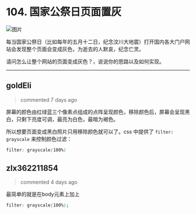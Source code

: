
 # 104. 国家公祭日页面置灰 
 ![图片](https://user-images.githubusercontent.com/18217162/71495480-03f15680-2889-11ea-9b1b-5a5b24d304f7.png)

每当国家公祭日（比如每年的五月十二日，纪念汶川大地震）打开国内各大门户网站会发现整个页面会变成灰色，为逝去的人默哀，纪念亡灵。

请问怎么让整个网站的页面变成灰色？，说说你的思路以及如何实现。
 
 ***
## goldEli 
 > commented 7 days ago 

屏幕的颜色由红绿蓝三个像素点组成的点阵呈现颜色，移除颜色后，屏幕会呈现黑白，只剩下亮度可调，最亮为白色，最暗为褐色。

所以想要页面变成黑白照片只用移除颜色就可以了。css 中提供了 `filter: grayscale` 来控制颜色过滤：


```css
filter: grayscale(100%)

```
## zlx362211854 
 > commented 4 days ago 

最简单的就是在body元素上加上

```css
filter: grayscale(100%);

```